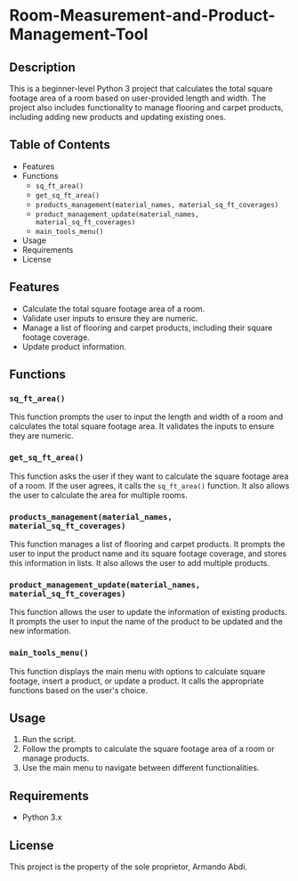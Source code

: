 # Room-Measurement-and-Product-Management-Tool

## Description
This is a beginner-level Python 3 project that calculates the total square footage area of a room based on user-provided length and width. The project also includes functionality to manage flooring and carpet products, including adding new products and updating existing ones.

## Table of Contents
- Features
- Functions
  - `sq_ft_area()`
  - `get_sq_ft_area()`
  - `products_management(material_names, material_sq_ft_coverages)`
  - `product_management_update(material_names, material_sq_ft_coverages)`
  - `main_tools_menu()`
- Usage
- Requirements
- License

## Features
- Calculate the total square footage area of a room.
- Validate user inputs to ensure they are numeric.
- Manage a list of flooring and carpet products, including their square footage coverage.
- Update product information.

## Functions

### `sq_ft_area()`
This function prompts the user to input the length and width of a room and calculates the total square footage area. It validates the inputs to ensure they are numeric.

### `get_sq_ft_area()`
This function asks the user if they want to calculate the square footage area of a room. If the user agrees, it calls the `sq_ft_area()` function. It also allows the user to calculate the area for multiple rooms.

### `products_management(material_names, material_sq_ft_coverages)`
This function manages a list of flooring and carpet products. It prompts the user to input the product name and its square footage coverage, and stores this information in lists. It also allows the user to add multiple products.

### `product_management_update(material_names, material_sq_ft_coverages)`
This function allows the user to update the information of existing products. It prompts the user to input the name of the product to be updated and the new information.

### `main_tools_menu()`
This function displays the main menu with options to calculate square footage, insert a product, or update a product. It calls the appropriate functions based on the user's choice.

## Usage
1. Run the script.
2. Follow the prompts to calculate the square footage area of a room or manage products.
3. Use the main menu to navigate between different functionalities.

## Requirements
- Python 3.x

## License
This project is the property of the sole proprietor, Armando Abdi.
